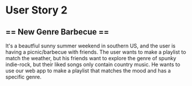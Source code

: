 # User Story 2
## == New Genre Barbecue ==
It's a beautfiul sunny summer weekend in southern US, and the user is having a picnic/barbecue with friends. The user wants to make a playlist to match the weather, but his friends want to explore the genre of spunky indie-rock, but their liked songs only contain country music. He wants to use our web app to make a playlist that matches the mood and has a specific genre.